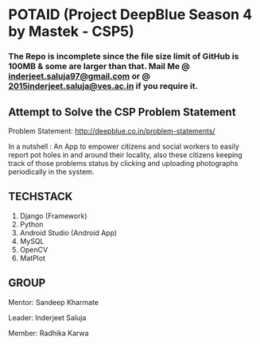 # POTAID (Project DeepBlue Season 4 by Mastek - CSP5)


### The Repo is incomplete since the file size limit of GitHub is 100MB & some are larger than that. Mail Me @ inderjeet.saluja97@gmail.com or @ 2015inderjeet.saluja@ves.ac.in if you require it.


## Attempt to Solve the CSP Problem Statement

Problem Statement: http://deepblue.co.in/problem-statements/

In a nutshell : An App to empower citizens and social workers to easily report pot holes in and around their locality, also these citizens keeping track of those problems status by clicking and uploading photographs periodically in the system.

## TECHSTACK
1) Django (Framework)
2) Python
3) Android Studio (Android App)
4) MySQL 
5) OpenCV
6) MatPlot

## GROUP 

Mentor: Sandeep Kharmate

Leader: Inderjeet Saluja

Member: Radhika Karwa
